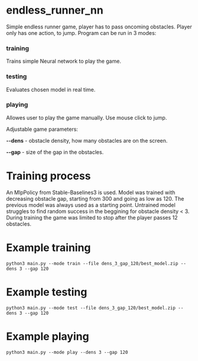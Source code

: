# endless_runner_nn

Simple endless runner game, player has to pass oncoming obstacles. Player only has one action, to jump. Program can be run in 3 modes:

### training
Trains simple Neural network to play the game.

### testing
Evaluates chosen model in real time.

### playing
Allowes user to play the game manually. Use mouse click to jump.

Adjustable game parameters:

**--dens** - obstacle density, how many obstacles are on the screen.

**--gap** - size of the gap in the obstacles.

# Training process

An MlpPolicy from Stable-Baselines3 is used. Model was trained with decreasing obstacle gap, starting from 300 and going as low as 120. The previous model was always used as a starting point. Untrained model struggles to find random success in the beggining for obstacle density < 3. During training the game was limited to stop after the player passes 12 obstacles.

# Example training
```
python3 main.py --mode train --file dens_3_gap_120/best_model.zip --dens 3 --gap 120
```

# Example testing
```
python3 main.py --mode test --file dens_3_gap_120/best_model.zip --dens 3 --gap 120
```

# Example playing
```
python3 main.py --mode play --dens 3 --gap 120
```